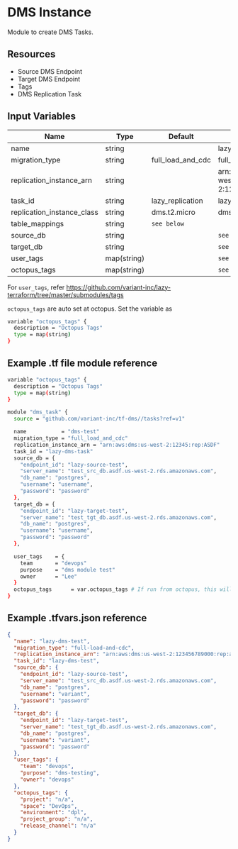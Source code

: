 # DMS Instance

Module to create DMS Tasks.

## Resources

- Source DMS Endpoint
- Target DMS Endpoint
- Tags
- DMS Replication Task

## Input Variables

 | Name                         | Type          | Default             | Example              |
 | ---------------------------- | ------------- | ------------------- | -------------------- |
 | name                         | string        |                     | lazy-dms-test        |
 | migration_type               | string        | full_load_and_cdc   | full_load            |
 | replication_instance_arn     | string        |                     | arn:aws:dms:us-west-2:123456:rep:ASDF|
 | task_id                      | string        | lazy_replication    | lazy_task_1234       |
 | replication_instance_class   | string        | dms.t2.micro        | dms.t2.medium        |
 | table_mappings               | string        | `see below`         |                      |
 | source_db                    | string        |                     | `see below`          |
 | target_db                    | string        |                     | `see below`          |
 | user_tags                    | map(string)   |                     | `see below`          |
 | octopus_tags                 | map(string)   |                     | `see below`          |

For `user_tags`, refer <https://github.com/variant-inc/lazy-terraform/tree/master/submodules/tags>

`octopus_tags` are auto set at octopus. Set the variable as

```bash
variable "octopus_tags" {
  description = "Octopus Tags"
  type = map(string)
}
```

## Example .tf file module reference

```bash
variable "octopus_tags" {
  description = "Octopus Tags"
  type = map(string)
}

module "dms_task" {
  source = "github.com/variant-inc/tf-dms//tasks?ref=v1"

  name           = "dms-test"
  migration_type = "full_load_and_cdc"
  replication_instance_arn = "arn:aws:dms:us-west-2:12345:rep:ASDF"
  task_id = "lazy-dms-task"
  source_db = {
    "endpoint_id": "lazy-source-test",
    "server_name": "test_src_db.asdf.us-west-2.rds.amazonaws.com",
    "db_name": "postgres",
    "username": "username",
    "password": "password"
  },
  target_db = {
    "endpoint_id": "lazy-target-test",
    "server_name": "test_tgt_db.asdf.us-west-2.rds.amazonaws.com",
    "db_name": "postgres",
    "username": "username",
    "password": "password"
  },

  user_tags    = {
    team       = "devops"
    purpose    = "dms module test"
    owner      = "Lee"
  }
  octopus_tags      = var.octopus_tags # If run from octopus, this will be auto populated
}
```

## Example .tfvars.json reference

```json
{
  "name": "lazy-dms-test",
  "migration_type": "full-load-and-cdc",
  "replication_instance_arn": "arn:aws:dms:us-west-2:123456789000:rep:asdfasdfasd",
  "task_id": "lazy-dms-test",
  "source_db": {
    "endpoint_id": "lazy-source-test",
    "server_name": "test_src_db.asdf.us-west-2.rds.amazonaws.com",
    "db_name": "postgres",
    "username": "variant",
    "password": "password"
  },
  "target_db": {
    "endpoint_id": "lazy-target-test",
    "server_name": "test_tgt_db.asdf.us-west-2.rds.amazonaws.com",
    "db_name": "postgres",
    "username": "variant",
    "password": "password"
  },
  "user_tags": {
    "team": "devops",
    "purpose": "dms-testing",
    "owner": "devops"
  },
  "octopus_tags": {
    "project": "n/a",
    "space": "DevOps",
    "environment": "dpl",
    "project_group": "n/a",
    "release_channel": "n/a"
  }
}
```